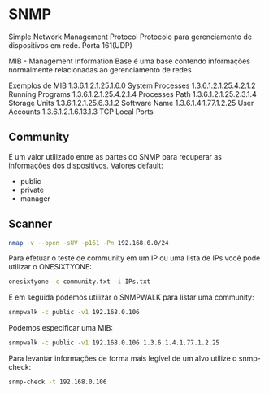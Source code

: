 # SNMP

Simple Network Management Protocol
Protocolo para gerenciamento de dispositivos em rede.
Porta 161(UDP)

MIB - Management Information Base é uma base contendo informações normalmente relacionadas ao gerenciamento de redes

Exemplos de MIB
1.3.6.1.2.1.25.1.6.0	System Processes
1.3.6.1.2.1.25.4.2.1.2	Running Programs
1.3.6.1.2.1.25.4.2.1.4	Processes Path
1.3.6.1.2.1.25.2.3.1.4	Storage Units
1.3.6.1.2.1.25.6.3.1.2	Software Name
1.3.6.1.4.1.77.1.2.25	User Accounts
1.3.6.1.2.1.6.13.1.3	TCP Local Ports

## Community
É um valor utilizado entre as partes do SNMP para recuperar as informações dos dispositivos.
Valores default:
- public
- private
- manager

## Scanner
```bash
nmap -v --open -sUV -p161 -Pn 192.168.0.0/24
```

Para efetuar o teste de community em um IP ou uma lista de IPs você pode utilizar o ONESIXTYONE:
```bash
onesixtyone -c community.txt -i IPs.txt
```

E em seguida podemos utilizar o SNMPWALK para listar uma community:
```bash
snmpwalk -c public -v1 192.168.0.106
```

Podemos especificar uma MIB:
```bash
snmpwalk -c public -v1 192.168.0.106 1.3.6.1.4.1.77.1.2.25
```

Para levantar informações de forma mais legível de um alvo utilize o snmp-check:
```bash
snmp-check -t 192.168.0.106
```
